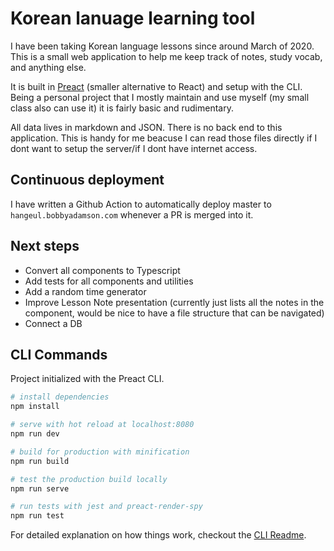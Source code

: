 # Korean lanuage learning tool

I have been taking Korean language lessons since around March of 2020. This is a small web application to help me keep track of notes, study vocab, and anything else.

It is built in [Preact](https://preactjs.com) (smaller alternative to React) and setup with the CLI. Being a personal project that I mostly maintain and use myself (my small class also can use it) it is fairly basic and rudimentary.

All data lives in markdown and JSON. There is no back end to this application. This is handy for me beacuse I can read those files directly if I dont want to setup the server/if I dont have internet access.

## Continuous deployment
I have written a Github Action to automatically deploy master to `hangeul.bobbyadamson.com` whenever a PR is merged into it.

## Next steps
- Convert all components to Typescript
- Add tests for all components and utilities
- Add a random time generator
- Improve Lesson Note presentation (currently just lists all the notes in the component, would be nice to have a file structure that can be navigated)
- Connect a DB

## CLI Commands
Project initialized with the Preact CLI.

``` bash
# install dependencies
npm install

# serve with hot reload at localhost:8080
npm run dev

# build for production with minification
npm run build

# test the production build locally
npm run serve

# run tests with jest and preact-render-spy
npm run test
```

For detailed explanation on how things work, checkout the [CLI Readme](https://github.com/developit/preact-cli/blob/master/README.md).
